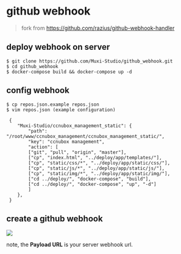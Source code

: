 # github webhook

> fork from https://github.com/razius/github-webhook-handler

## deploy webhook on server

    $ git clone https://github.com/Muxi-Studio/github_webhook.git
    $ cd github_webhook
    $ docker-compose build && docker-compose up -d

## config webhook

    $ cp repos.json.example repos.json
    $ vim repos.json (example configuration)

	 {
	    "Muxi-Studio/ccnubox_management_static": {
	        "path": "/root/www/ccnubox_management/ccnubox_management_static/",
	        "key": "ccnubox management",
	        "action": [
	 		["git", "pull", "origin", "master"],
	 		["cp", "index.html", "../deploy/app/templates/"],
	 		["cp", "static/css/*", "../deploy/app/static/css/"],
	 		["cp", "static/js/*", "../deploy/app/static/js/"],
	 		["cp", "static/img/*", "../deploy/app/static/img/"],
	 		["cd ../deploy/", "docker-compose", "build"],
	 		["cd ../deploy/", "docker-compose", "up", "-d"]
	        ]
	    },
	 }
	 
## create a github webhook

![](https://cloud.githubusercontent.com/assets/10671733/21210302/d275a5b2-c2b4-11e6-994f-9cf6b5718c68.png) <br/>

note, the **Payload URL** is your server webhook url.
